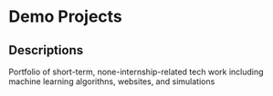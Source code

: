# Demo Projects



## Descriptions

Portfolio of short-term, none-internship-related tech work including machine learning algorithns, websites, and simulations 
